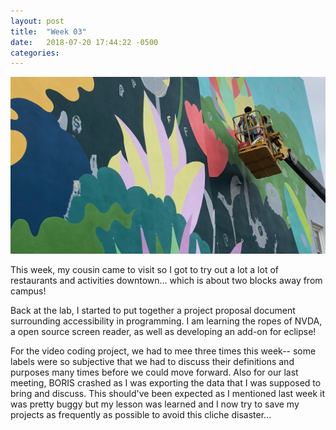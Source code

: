 ```yaml
---
layout: post
title:  "Week 03"
date:   2018-07-20 17:44:22 -0500
categories:
---
```


![mural under construction downtown](/images/week03.jpg)

This week, my cousin came to visit so I got to try out a lot a lot of restaurants and activities downtown... which is about two blocks away from campus! 

Back at the lab, I started to put together a project proposal document surrounding accessibility in programming. I am learning the ropes of NVDA, a open source screen reader, as well as developing an add-on for eclipse! 

For the video coding project, we had to mee three times this week-- some labels were so subjective that we had to discuss their definitions and purposes many times before we could move forward. Also for our last meeting, BORIS crashed as I was exporting the data that I was supposed to bring and discuss. This should've been expected as I mentioned last week it was pretty buggy but my lesson was learned and I now try to save my projects as frequently as possible to avoid this cliche disaster... 